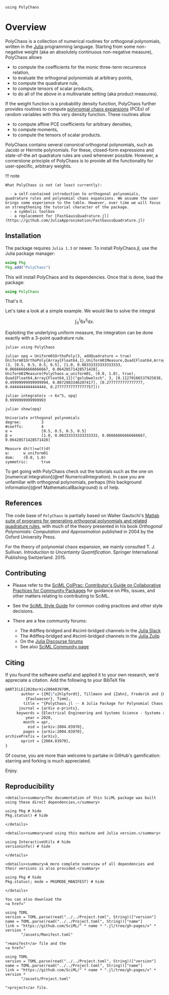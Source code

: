 ```@setup mysetup
using PolyChaos
```

# Overview

PolyChaos is a collection of numerical routines for orthogonal polynomials, written in the [Julia](https://julialang.org/) programming language.
Starting from some non-negative weight (aka an absolutely continuous non-negative measure), PolyChaos allows

  - to compute the coefficients for the monic three-term recurrence relation,
  - to evaluate the orthogonal polynomials at arbitrary points,
  - to compute the quadrature rule,
  - to compute tensors of scalar products,
  - to do all of the above in a multivariate setting (aka product measures).

If the weight function is a probability density function, PolyChaos further provides routines to compute [polynomial chaos expansions](https://en.wikipedia.org/wiki/Polynomial_chaos) (PCEs) of random variables with this very density function.
These routines allow

  - to compute affine PCE coefficients for arbitrary densities,
  - to compute moments,
  - to compute the tensors of scalar products.

PolyChaos contains several *canonical* orthogonal polynomials, such as Jacobi or Hermite polynomials.
For these, closed-form expressions and state-of-the art quadrature rules are used whenever possible.
However, a cornerstone principle of PolyChaos is to provide all the functionality for user-specific, arbitrary weights.

!!! note
    
    What PolyChaos is not (at least currently):
    
      - a self-contained introduction to orthogonal polynomials, quadrature rules and polynomial chaos expansions. We assume the user brings some experience to the table. However, over time we will focus on strengthening the tutorial character of the package.
      - a symbolic toolbox
      - a replacement for [FastGaussQuadrature.jl](https://github.com/JuliaApproximation/FastGaussQuadrature.jl)

## Installation

The package requires `Julia 1.3` or newer.
To install PolyChaos.jl, use the Julia package manager:

```julia
using Pkg
Pkg.add("PolyChaos")
```

This will install PolyChaos and its dependencies.
Once that is done, load the package:

```julia
using PolyChaos
```

That's it.

Let's take a look at a simple example.
We would like to solve the integral

```math
\int_0^1 6 x^5 \mathrm{d}x.
```

Exploiting the underlying uniform measure, the integration can be done exactly with a 3-point quadrature rule.

```jldoctest
julia> using PolyChaos

julia> opq = Uniform01OrthoPoly(3, addQuadrature = true)
Uniform01OrthoPoly{Array{Float64,1},Uniform01Measure,Quad{Float64,Array{Float64,1}}}(3, [0.5, 0.5, 0.5, 0.5], [1.0, 0.08333333333333333, 0.06666666666666667, 0.06428571428571428], Uniform01Measure(PolyChaos.w_uniform01, (0.0, 1.0), true), Quad{Float64,Array{Float64,1}}("golubwelsch", 3, [0.11270166537925838, 0.49999999999999994, 0.8872983346207417], [0.2777777777777777, 0.4444444444444444, 0.27777777777777757]))

julia> integrate(x -> 6x^5, opq)
0.9999999999999993

julia> show(opq)

Univariate orthogonal polynomials
degree:         3
#coeffs:        4
α =             [0.5, 0.5, 0.5, 0.5]
β =             [1.0, 0.08333333333333333, 0.06666666666666667, 0.06428571428571428]

Measure dλ(t)=w(t)dt
w:      w_uniform01
dom:    (0.0, 1.0)
symmetric:      true
```

To get going with PolyChaos check out the tutorials such as the one on [numerical integration](@ref NumericalIntegration).
In case you are unfamiliar with orthogonal polynomials, perhaps [this background information](@ref MathematicalBackground) is of help.

## References

The code base of `PolyChaos` is partially based on Walter Gautschi's [Matlab suite of programs for generating orthogonal polynomials and related quadrature rules](https://www.cs.purdue.edu/archives/2002/wxg/codes/OPQ.html), with much of the theory presented in his book *Orthogonal Polynomials: Computation and Approximation* published in 2004 by the Oxford University Press.

For the theory of polynomial chaos expansion, we mainly consulted T. J. Sullivan. *Introduction to Uncertainty Quantification*. Springer International Publishing Switzerland. 2015.

## Contributing

  - Please refer to the
    [SciML ColPrac: Contributor's Guide on Collaborative Practices for Community Packages](https://github.com/SciML/ColPrac/blob/master/README.md)
    for guidance on PRs, issues, and other matters relating to contributing to SciML.

  - See the [SciML Style Guide](https://github.com/SciML/SciMLStyle) for common coding practices and other style decisions.
  - There are a few community forums:
    
      + The #diffeq-bridged and #sciml-bridged channels in the
        [Julia Slack](https://julialang.org/slack/)
      + The #diffeq-bridged and #sciml-bridged channels in the
        [Julia Zulip](https://julialang.zulipchat.com/#narrow/stream/279055-sciml-bridged)
      + On the [Julia Discourse forums](https://discourse.julialang.org)
      + See also [SciML Community page](https://sciml.ai/community/)

## Citing

If you found the software useful and applied it to your own research, we'd appreciate a citation.
Add the following to your BibTeX file

```tex
@ARTICLE{2020arXiv200403970M,
       author = {{M{\"u}hlpfordt}, Tillmann and {Zahn}, Frederik and {Hagenmeyer}, Veit and
         {Faulwasser}, Timm},
        title = "{PolyChaos.jl -- A Julia Package for Polynomial Chaos in Systems and Control}",
      journal = {arXiv e-prints},
     keywords = {Electrical Engineering and Systems Science - Systems and Control, Mathematics - Numerical Analysis, Mathematics - Optimization and Control},
         year = 2020,
        month = apr,
          eid = {arXiv:2004.03970},
        pages = {arXiv:2004.03970},
archivePrefix = {arXiv},
       eprint = {2004.03970},
}
```

Of course, you are more than welcome to partake in GitHub's gamification: starring and forking is much appreciated.

Enjoy.

## Reproducibility

```@raw html
<details><summary>The documentation of this SciML package was built using these direct dependencies,</summary>
```

```@example
using Pkg # hide
Pkg.status() # hide
```

```@raw html
</details>
```

```@raw html
<details><summary>and using this machine and Julia version.</summary>
```

```@example
using InteractiveUtils # hide
versioninfo() # hide
```

```@raw html
</details>
```

```@raw html
<details><summary>A more complete overview of all dependencies and their versions is also provided.</summary>
```

```@example
using Pkg # hide
Pkg.status(; mode = PKGMODE_MANIFEST) # hide
```

```@raw html
</details>
```

```@raw html
You can also download the 
<a href="
```

```@eval
using TOML
version = TOML.parse(read("../../Project.toml", String))["version"]
name = TOML.parse(read("../../Project.toml", String))["name"]
link = "https://github.com/SciML/" * name * ".jl/tree/gh-pages/v" * version *
       "/assets/Manifest.toml"
```

```@raw html
">manifest</a> file and the
<a href="
```

```@eval
using TOML
version = TOML.parse(read("../../Project.toml", String))["version"]
name = TOML.parse(read("../../Project.toml", String))["name"]
link = "https://github.com/SciML/" * name * ".jl/tree/gh-pages/v" * version *
       "/assets/Project.toml"
```

```@raw html
">project</a> file.
```
